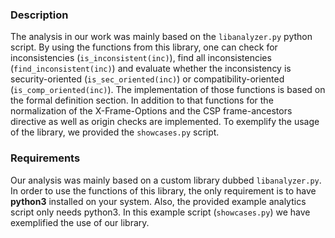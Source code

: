 ### Description
The analysis in our work was mainly based on the `libanalyzer.py` python script. By using the  functions from this library, one can check for inconsistencies (`is_inconsistent(inc)`), find all inconsistencies (`find_inconsistent(inc)`) and evaluate whether the inconsistency is security-oriented (`is_sec_oriented(inc)`) or compatibility-oriented (`is_comp_oriented(inc)`). The implementation of those functions is based on the formal definition section. In addition to that functions for the normalization of the X-Frame-Options and the CSP frame-ancestors directive as well as origin checks are implemented. To exemplify the usage of the library, we provided the `showcases.py` script.

### Requirements
Our analysis was mainly based on a custom library dubbed `libanalyzer.py`. In order to use the functions of this library, the only requirement is to have **python3** installed on your system. Also, the provided example analytics script only needs python3. In this example script (`showcases.py`) we have exemplified the use of our library.

